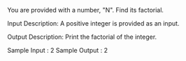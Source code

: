 You are provided with a number, "N". Find its factorial.

Input Description:
A positive integer is provided as an input.

Output Description:
Print the factorial of the integer.

Sample Input :
2
Sample Output :
2